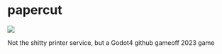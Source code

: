 # papercut
[![](https://img.shields.io/badge/4.1.2-%23FFFFFF.svg?style=flat&logo=godot-engine)](https://godotengine.org/download/archive/4.1.2-stable/)

Not the shitty printer service, but a Godot4 github gameoff 2023 game



